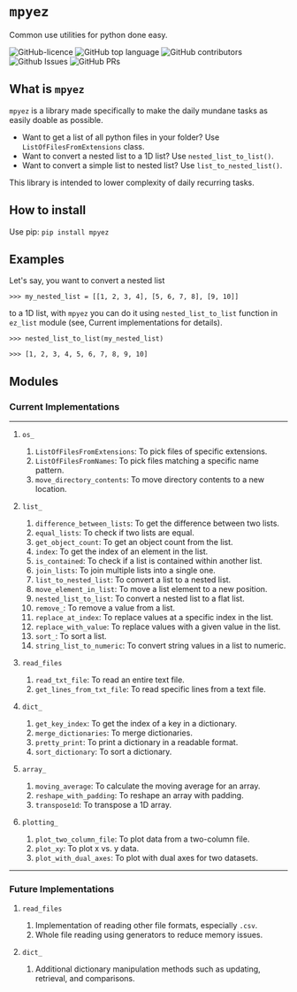 # `mpyez`

Common use utilities for python done easy.

![GitHub-licence](https://img.shields.io/github/license/syedalimohsinbukhari/mpyez?style=for-the-badge&color=blue)
![GitHub top language](https://img.shields.io/github/languages/top/syedalimohsinbukhari/mpyez?color=green&style=for-the-badge)
![GitHub contributors](https://img.shields.io/github/contributors/syedalimohsinbukhari/mpyez?style=for-the-badge)
![Github Issues](https://img.shields.io/github/issues/syedalimohsinbukhari/mpyez?color=red&style=for-the-badge)
![GitHub PRs](https://img.shields.io/github/issues-pr/syedalimohsinbukhari/mpyez?color=maroon&style=for-the-badge)

## What is `mpyez`

`mpyez` is a library made specifically to make the daily mundane tasks as easily doable as possible.

* Want to get a list of all python files in your folder? Use `ListOfFilesFromExtensions` class.
* Want to convert a nested list to a 1D list? Use `nested_list_to_list()`.
* Want to convert a simple list to nested list? Use `list_to_nested_list()`.

This library is intended to lower complexity of daily recurring tasks.

## How to install

Use pip: `pip install mpyez`

## Examples

Let's say, you want to convert a nested list

`>>> my_nested_list = [[1, 2, 3, 4], [5, 6, 7, 8], [9, 10]]`

to a 1D list, with `mpyez` you can do it using `nested_list_to_list` function in `ez_list` module (see, Current
implementations for details).

`>>> nested_list_to_list(my_nested_list)`

`>>> [1, 2, 3, 4, 5, 6, 7, 8, 9, 10]`

## Modules

### Current Implementations

---

1. `os_`
   1. `ListOfFilesFromExtensions`: To pick files of specific extensions.
   2. `ListOfFilesFromNames`: To pick files matching a specific name pattern.
   3. `move_directory_contents`: To move directory contents to a new location.

2. `list_`
   1. `difference_between_lists`: To get the difference between two lists.
   2. `equal_lists`: To check if two lists are equal.
   3. `get_object_count`: To get an object count from the list.
   4. `index`: To get the index of an element in the list.
   5. `is_contained`: To check if a list is contained within another list.
   6. `join_lists`: To join multiple lists into a single one.
   7. `list_to_nested_list`: To convert a list to a nested list.
   8. `move_element_in_list`: To move a list element to a new position.
   9. `nested_list_to_list`: To convert a nested list to a flat list.
   10. `remove_`: To remove a value from a list.
   11. `replace_at_index`: To replace values at a specific index in the list.
   12. `replace_with_value`: To replace values with a given value in the list.
   13. `sort_`: To sort a list.
   14. `string_list_to_numeric`: To convert string values in a list to numeric.

3. `read_files`
   1. `read_txt_file`: To read an entire text file.
   2. `get_lines_from_txt_file`: To read specific lines from a text file.

4. `dict_`
   1. `get_key_index`: To get the index of a key in a dictionary.
   2. `merge_dictionaries`: To merge dictionaries.
   3. `pretty_print`: To print a dictionary in a readable format.
   4. `sort_dictionary`: To sort a dictionary.

5. `array_`
   1. `moving_average`: To calculate the moving average for an array.
   2. `reshape_with_padding`: To reshape an array with padding.
   3. `transpose1d`: To transpose a 1D array.

6. `plotting_`
   1. `plot_two_column_file`: To plot data from a two-column file.
   2. `plot_xy`: To plot x vs. y data.
   3. `plot_with_dual_axes`: To plot with dual axes for two datasets.

---

### Future Implementations

1. `read_files`
   1. Implementation of reading other file formats, especially `.csv`.
   2. Whole file reading using generators to reduce memory issues.

2. `dict_`
   1. Additional dictionary manipulation methods such as updating, retrieval, and comparisons.